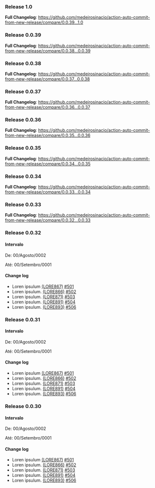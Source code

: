 ### Release 1.0 

**Full Changelog**: https://github.com/medeirosinacio/action-auto-commit-from-new-release/compare/0.0.39...1.0

### Release 0.0.39 

**Full Changelog**: https://github.com/medeirosinacio/action-auto-commit-from-new-release/compare/0.0.38...0.0.39

### Release 0.0.38 

**Full Changelog**: https://github.com/medeirosinacio/action-auto-commit-from-new-release/compare/0.0.37...0.0.38

### Release 0.0.37 

**Full Changelog**: https://github.com/medeirosinacio/action-auto-commit-from-new-release/compare/0.0.36...0.0.37

### Release 0.0.36 

**Full Changelog**: https://github.com/medeirosinacio/action-auto-commit-from-new-release/compare/0.0.35...0.0.36

### Release 0.0.35 

**Full Changelog**: https://github.com/medeirosinacio/action-auto-commit-from-new-release/compare/0.0.34...0.0.35

### Release 0.0.34 

**Full Changelog**: https://github.com/medeirosinacio/action-auto-commit-from-new-release/compare/0.0.33...0.0.34

### Release 0.0.33 

**Full Changelog**: https://github.com/medeirosinacio/action-auto-commit-from-new-release/compare/0.0.32...0.0.33

### Release 0.0.32 

#### Intervalo
De: 00/Agosto/0002

Até: 00/Setembro/0001

#### Change log
- Loren ipsulum [(LORE867)](https://test.atlassian.net/browse/LORE867) [#501](https://github.com/testnologia/release-test/pull/501)
- Loren ipsulum. [(LORE866)](https://test.atlassian.net/browse/LORE866) [#502](https://github.com/testnologia/release-test/pull/502)
- Loren ipsulum. [(LORE871)](https://test.atlassian.net/browse/LORE871) [#503](https://github.com/testnologia/release-test/pull/503)
- Loren ipsulum. [(LORE891)](https://test.atlassian.net/browse/LORE891) [#504](https://github.com/testnologia/release-test/pull/504)
- Loren ipsulum. [(LORE893)](https://test.atlassian.net/browse/LORE893) [#506](https://github.com/testnologia/release-test/pull/506)

### Release 0.0.31 

#### Intervalo
De: 00/Agosto/0002

Até: 00/Setembro/0001

#### Change log
- Loren ipsulum [(LORE867)](https://test.atlassian.net/browse/LORE867) [#501](https://github.com/testnologia/release-test/pull/501)
- Loren ipsulum. [(LORE866)](https://test.atlassian.net/browse/LORE866) [#502](https://github.com/testnologia/release-test/pull/502)
- Loren ipsulum. [(LORE871)](https://test.atlassian.net/browse/LORE871) [#503](https://github.com/testnologia/release-test/pull/503)
- Loren ipsulum. [(LORE891)](https://test.atlassian.net/browse/LORE891) [#504](https://github.com/testnologia/release-test/pull/504)
- Loren ipsulum. [(LORE893)](https://test.atlassian.net/browse/LORE893) [#506](https://github.com/testnologia/release-test/pull/506)
### Release 0.0.30 

#### Intervalo
De: 00/Agosto/0002

Até: 00/Setembro/0001

#### Change log
- Loren ipsulum [(LORE867)](https://test.atlassian.net/browse/LORE867) [#501](https://github.com/testnologia/release-test/pull/501)
- Loren ipsulum. [(LORE866)](https://test.atlassian.net/browse/LORE866) [#502](https://github.com/testnologia/release-test/pull/502)
- Loren ipsulum. [(LORE871)](https://test.atlassian.net/browse/LORE871) [#503](https://github.com/testnologia/release-test/pull/503)
- Loren ipsulum. [(LORE891)](https://test.atlassian.net/browse/LORE891) [#504](https://github.com/testnologia/release-test/pull/504)
- Loren ipsulum. [(LORE893)](https://test.atlassian.net/browse/LORE893) [#506](https://github.com/testnologia/release-test/pull/506)
